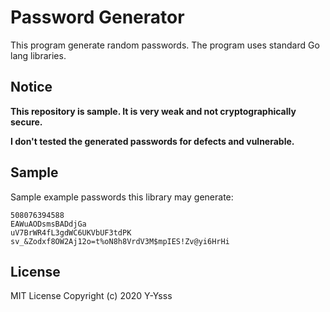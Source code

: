 # Password Generator
This program generate random passwords.
The program uses standard Go lang libraries.

## Notice
**This repository is sample. It is very weak and not cryptographically secure.**


**I don't tested the generated passwords for defects and vulnerable.**


## Sample
Sample example passwords this library may generate:
```
508076394588
EAWuAODsmsBADdjGa
uV7BrWR4fL3gdWC6UKVbUF3tdPK
sv_&Zodxf8OW2Aj12o=t%oN8h8VrdV3M$mpIES!Zv@yi6HrHi
```

## License
MIT License Copyright (c) 2020 Y-Ysss
